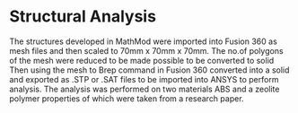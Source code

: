 # Structural Analysis
The structures developed in MathMod were imported into Fusion 360 as mesh files and then scaled to 70mm x 70mm x 70mm. The no.of polygons of the mesh were reduced to be made possible to be converted to solid Then using the mesh to Brep command in Fusion 360 converted into a solid and exported as .STP or .SAT files to be imported into ANSYS to perform analysis. The analysis was performed on two materials ABS and a zeolite polymer properties of which were taken from a research paper.
